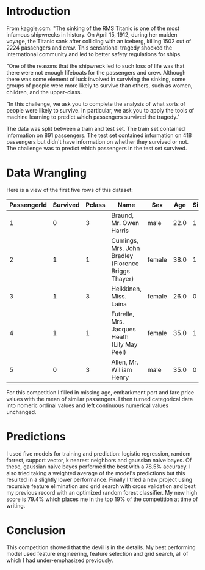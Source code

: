 # Introduction
From kaggle.com:
"The sinking of the RMS Titanic is one of the most infamous shipwrecks in history.  On April 15, 1912, during her maiden voyage, the Titanic sank after colliding with an iceberg, killing 1502 out of 2224 passengers and crew. This sensational tragedy shocked the international community and led to better safety regulations for ships.

"One of the reasons that the shipwreck led to such loss of life was that there were not enough lifeboats for the passengers and crew. Although there was some element of luck involved in surviving the sinking, some groups of people were more likely to survive than others, such as women, children, and the upper-class.

"In this challenge, we ask you to complete the analysis of what sorts of people were likely to survive. In particular, we ask you to apply the tools of machine learning to predict which passengers survived the tragedy."

The data was split between a train and test set. The train set contained information on 891 passengers. The test set contained information on 418 passengers but didn't have information on whether they survived or not. The challenge was to predict which passengers in the test set survived.

# Data Wrangling
Here is  a view of the first five rows of this dataset:

PassengerId|Survived|Pclass|Name|Sex|Age|SibSp|Parch|Ticket|Fare|Cabin|Embarked
---|---|---|------|---|---|---|---|---|---|---|---
1|0|3|Braund, Mr. Owen Harris|male|22.0|1|0|A/5 21171|7.2500|NaN|S
2|1|1|Cumings, Mrs. John Bradley (Florence Briggs Thayer)|female|38.0|1|0|PC 17599|71.2833|C85|C
3|1|3|Heikkinen, Miss. Laina|female|26.0|0|0|STON/O2. 3101282|7.9250|NaN|S
4|1|1|Futrelle, Mrs. Jacques Heath (Lily May Peel)|female|35.0|1|0|113803|53.1000|C123|S
5|0|3|Allen, Mr. William Henry|male|35.0|0|0|373450|8.0500|NaN|S

For this competition I filled in missing age, embarkment port and fare price values with the mean of similar passengers. I then turned categorical data into nomeric ordinal values and left continuous numerical values unchanged.

# Predictions
I used five models for training and prediction: logistic regression, random forrest, support vector, k nearest neighbors and gaussian naive bayes. Of these, gaussian naive bayes performed the best with a 78.5% accuracy. I also tried taking a weighted average of the model's predictions but this resulted in a slightly lower performance. Finally I tried a new project using recursive feature elimination and grid search with cross validation and beat my previous record with an optimized random forest classifier. My new high score is 79.4% which places me in the top 19% of the competition at time of writing.

# Conclusion
This competition showed that the devil is in the details. My best performing model used feature engineering, feature selection and grid search, all of which I had under-emphasized previously.
